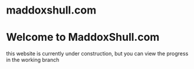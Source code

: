 # maddoxshull.com

<h1>Welcome to MaddoxShull.com</h1>
<p>this website is currently under construction, but you can view the progress in the working branch</p>